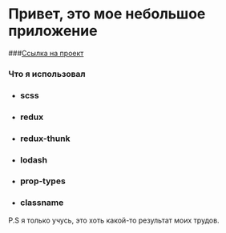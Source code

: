 # Привет, это мое небольшое приложение

###[Ссылка на проект](https://fateevd.github.io/Star-wars/start)

### Что я использовал

- ### scss
- ### redux 
- ### redux-thunk
- ### lodash 
- ### prop-types
- ### classname

P.S я только учусь, это хоть какой-то результат моих трудов.

